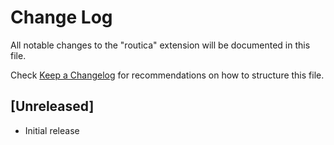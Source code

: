 # Change Log

All notable changes to the "routica" extension will be documented in this file.

Check [Keep a Changelog](http://keepachangelog.com/) for recommendations on how to structure this file.

## [Unreleased]

- Initial release